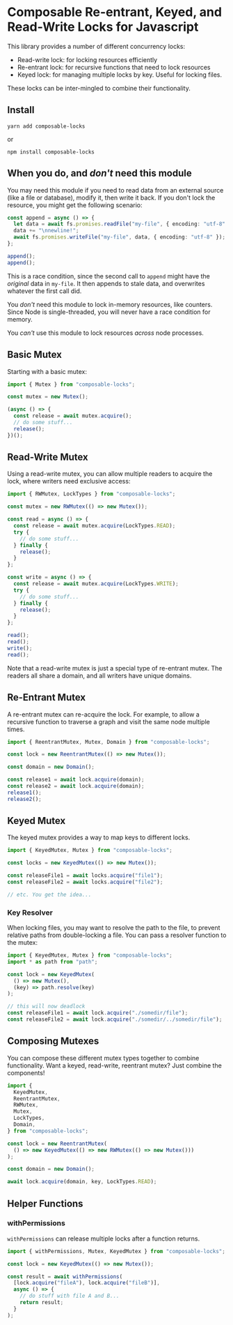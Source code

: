 # Composable Re-entrant, Keyed, and Read-Write Locks for Javascript

This library provides a number of different concurrency locks:

- Read-write lock: for locking resources efficiently
- Re-entrant lock: for recursive functions that need to lock resources
- Keyed lock: for managing multiple locks by key. Useful for locking files.

These locks can be inter-mingled to combine their functionality.

## Install

```
yarn add composable-locks
```

or

```
npm install composable-locks
```

## When you do, and _don't_ need this module

You may need this module if you need to read data from an external source (like a file or database), modify it, then write it back. If you don't lock the resource, you might get the following scenario:

```ts
const append = async () => {
  let data = await fs.promises.readFile("my-file", { encoding: "utf-8" });
  data += "\nnewline!";
  await fs.promises.writeFile("my-file", data, { encoding: "utf-8" });
};

append();
append();
```

This is a race condition, since the second call to `append` might have the _original_ data in `my-file`. It then appends to stale data, and overwrites whatever the first call did.

You _don't_ need this module to lock in-memory resources, like counters. Since Node is single-threaded, you will never have a race condition for memory.

You _can't_ use this module to lock resources _across_ node processes.

## Basic Mutex

Starting with a basic mutex:

```ts
import { Mutex } from "composable-locks";

const mutex = new Mutex();

(async () => {
  const release = await mutex.acquire();
  // do some stuff...
  release();
})();
```

## Read-Write Mutex

Using a read-write mutex, you can allow multiple readers to acquire the lock, where writers need exclusive access:

```ts
import { RWMutex, LockTypes } from "composable-locks";

const mutex = new RWMutex(() => new Mutex());

const read = async () => {
  const release = await mutex.acquire(LockTypes.READ);
  try {
    // do some stuff...
  } finally {
    release();
  }
};

const write = async () => {
  const release = await mutex.acquire(LockTypes.WRITE);
  try {
    // do some stuff...
  } finally {
    release();
  }
};

read();
read();
write();
read();
```

Note that a read-write mutex is just a special type of re-entrant mutex. The readers all share a domain, and all writers have unique domains.

## Re-Entrant Mutex

A re-entrant mutex can re-acquire the lock. For example, to allow a recursive function to traverse a graph and visit the same node multiple times.

```ts
import { ReentrantMutex, Mutex, Domain } from "composable-locks";

const lock = new ReentrantMutex(() => new Mutex());

const domain = new Domain();

const release1 = await lock.acquire(domain);
const release2 = await lock.acquire(domain);
release1();
release2();
```

## Keyed Mutex

The keyed mutex provides a way to map keys to different locks.

```ts
import { KeyedMutex, Mutex } from "composable-locks";

const locks = new KeyedMutex(() => new Mutex());

const releaseFile1 = await locks.acquire("file1");
const releaseFile2 = await locks.acquire("file2");

// etc. You get the idea...
```

### Key Resolver

When locking files, you may want to resolve the path to the file, to prevent relative paths from double-locking a file. You can pass a resolver function to the mutex:

```ts
import { KeyedMutex, Mutex } from "composable-locks";
import * as path from "path";

const lock = new KeyedMutex(
  () => new Mutex(),
  (key) => path.resolve(key)
);

// this will now deadlock
const releaseFile1 = await lock.acquire("./somedir/file");
const releaseFile2 = await lock.acquire("./somedir/../somedir/file");
```

## Composing Mutexes

You can compose these different mutex types together to combine functionality. Want a keyed, read-write, reentrant mutex? Just combine the components!

```ts
import {
  KeyedMutex,
  ReentrantMutex,
  RWMutex,
  Mutex,
  LockTypes,
  Domain,
} from "composable-locks";

const lock = new ReentrantMutex(
  () => new KeyedMutex(() => new RWMutex(() => new Mutex()))
);

const domain = new Domain();

await lock.acquire(domain, key, LockTypes.READ);
```

## Helper Functions

### withPermissions

`withPermissions` can release multiple locks after a function returns.

```ts
import { withPermissions, Mutex, KeyedMutex } from "composable-locks";

const lock = new KeyedMutex(() => new Mutex());

const result = await withPermissions(
  [lock.acquire("fileA"), lock.acquire("fileB")],
  async () => {
    // do stuff with file A and B...
    return result;
  }
);
```
